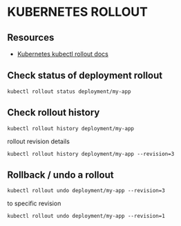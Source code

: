 # KUBERNETES ROLLOUT

## Resources

- [Kubernetes kubectl rollout docs](https://kubernetes.io/docs/reference/generated/kubectl/kubectl-commands#rollout)

## Check status of deployment rollout

```console
kubectl rollout status deployment/my-app
```

## Check rollout history

```console
kubectl rollout history deployment/my-app
```

rollout revision details

```console
kubectl rollout history deployment/my-app --revision=3
```

## Rollback / undo a rollout

```console
kubectl rollout undo deployment/my-app --revision=3
```

to specific revision

```console
kubectl rollout undo deployment/my-app --revision=1
```
